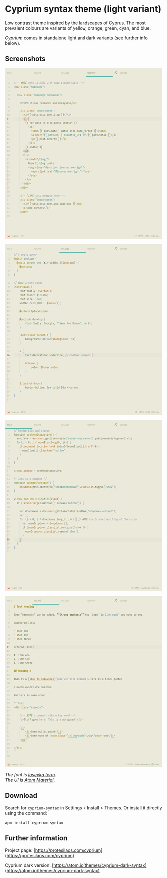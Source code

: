# Cyprium syntax theme (light variant)

Low contrast theme inspired by the landscapes of Cyprus. The most prevalent colours are variants of yellow, orange, green, cyan, and blue.

*Cyprium* comes in standalone light and dark variants (see further info below).

## Screenshots

![cyprium light screenshot html](https://raw.githubusercontent.com/protesilaos/prot16/master/cyprium/img/cyprium_light_html.png)

![cyprium light screenshot scss](https://raw.githubusercontent.com/protesilaos/prot16/master/cyprium/img/cyprium_light_scss.png)

![cyprium light screenshot js](https://raw.githubusercontent.com/protesilaos/prot16/master/cyprium/img/cyprium_light_js.png)

![cyprium light screenshot md](https://raw.githubusercontent.com/protesilaos/prot16/master/cyprium/img/cyprium_light_md.png)

*The font is [Iosevka term](https://github.com/be5invis/Iosevka)*.  
*The UI is [Atom Material](https://github.com/atom-material/atom-material-ui)*.

## Download

Search for `cyprium-syntax` in Settings > Install > Themes. Or install it directly using the command:

```shell
apm install cyprium-syntax
```

## Further information

Project page: [https://protesilaos.com/cyprium](https://protesilaos.com/cyprium)

Cyprium dark version: [https://atom.io/themes/cyprium-dark-syntax](https://atom.io/themes/cyprium-dark-syntax)
